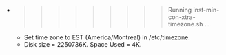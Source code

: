 * >>>>>>>>> Running inst-min-con-xtra-timezone.sh ...
  * Set time zone to EST (America/Montreal) in /etc/timezone.
  * Disk size = 2250736K. Space Used = 4K.
